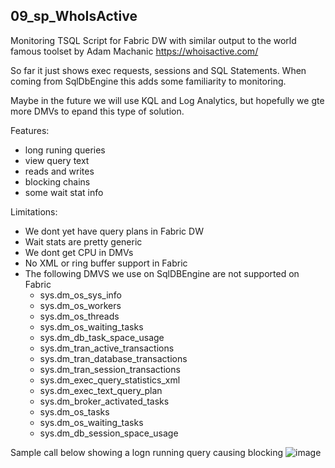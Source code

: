 ## 09_sp_WhoIsActive
Monitoring TSQL Script for Fabric DW with similar output to the world famous toolset by Adam Machanic
https://whoisactive.com/

So far it just shows exec requests, sessions and SQL Statements. When coming from SqlDbEngine this adds some familiarity to monitoring.

Maybe in the future we will use KQL and Log Analytics, but hopefully we gte more DMVs to epand this type of solution.

Features:
- long runing queries
- view query text
- reads and writes
- blocking chains
- some wait stat info

Limitations:
- We dont yet have query plans in Fabric DW
- Wait stats are pretty generic
- We dont get CPU in DMVs
- No XML or ring buffer support in Fabric
- The following DMVS we use on SqlDBEngine are not supported on Fabric
  - sys.dm_os_sys_info
  - sys.dm_os_workers
  - sys.dm_os_threads
  - sys.dm_os_waiting_tasks
  - sys.dm_db_task_space_usage
  - sys.dm_tran_active_transactions
  - sys.dm_tran_database_transactions
  - sys.dm_tran_session_transactions
  - sys.dm_exec_query_statistics_xml
  - sys.dm_exec_text_query_plan
  - sys.dm_broker_activated_tasks
  - sys.dm_os_tasks
  - sys.dm_os_waiting_tasks
  - sys.dm_db_session_space_usage



Sample call below showing a logn running query causing blocking
  ![image](https://github.com/ProdataSQL/Fabric/assets/19823837/fda392ae-1766-4617-95da-4ba71ecf292c)

